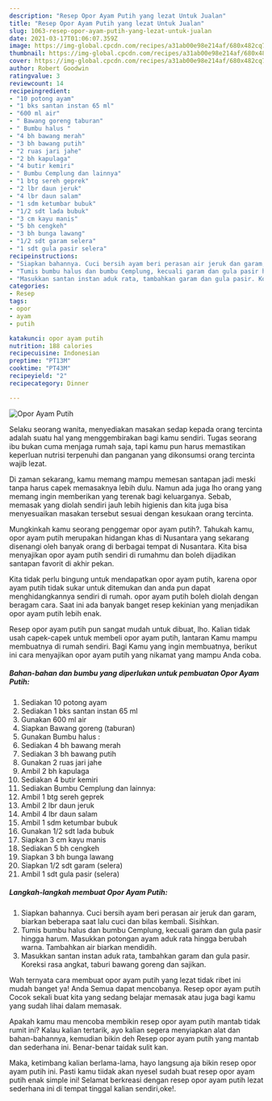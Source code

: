 ```yaml
---
description: "Resep Opor Ayam Putih yang lezat Untuk Jualan"
title: "Resep Opor Ayam Putih yang lezat Untuk Jualan"
slug: 1063-resep-opor-ayam-putih-yang-lezat-untuk-jualan
date: 2021-03-17T01:06:07.359Z
image: https://img-global.cpcdn.com/recipes/a31ab00e98e214af/680x482cq70/opor-ayam-putih-foto-resep-utama.jpg
thumbnail: https://img-global.cpcdn.com/recipes/a31ab00e98e214af/680x482cq70/opor-ayam-putih-foto-resep-utama.jpg
cover: https://img-global.cpcdn.com/recipes/a31ab00e98e214af/680x482cq70/opor-ayam-putih-foto-resep-utama.jpg
author: Robert Goodwin
ratingvalue: 3
reviewcount: 14
recipeingredient:
- "10 potong ayam"
- "1 bks santan instan 65 ml"
- "600 ml air"
- " Bawang goreng taburan"
- " Bumbu halus "
- "4 bh bawang merah"
- "3 bh bawang putih"
- "2 ruas jari jahe"
- "2 bh kapulaga"
- "4 butir kemiri"
- " Bumbu Cemplung dan lainnya"
- "1 btg sereh geprek"
- "2 lbr daun jeruk"
- "4 lbr daun salam"
- "1 sdm ketumbar bubuk"
- "1/2 sdt lada bubuk"
- "3 cm kayu manis"
- "5 bh cengkeh"
- "3 bh bunga lawang"
- "1/2 sdt garam selera"
- "1 sdt gula pasir selera"
recipeinstructions:
- "Siapkan bahannya. Cuci bersih ayam beri perasan air jeruk dan garam, biarkan beberapa saat lalu cuci dan bilas kembali. Sisihkan."
- "Tumis bumbu halus dan bumbu Cemplung, kecuali garam dan gula pasir hingga harum. Masukkan potongan ayam aduk rata hingga berubah warna. Tambahkan air biarkan mendidih."
- "Masukkan santan instan aduk rata, tambahkan garam dan gula pasir. Koreksi rasa angkat, taburi bawang goreng dan sajikan."
categories:
- Resep
tags:
- opor
- ayam
- putih

katakunci: opor ayam putih 
nutrition: 188 calories
recipecuisine: Indonesian
preptime: "PT13M"
cooktime: "PT43M"
recipeyield: "2"
recipecategory: Dinner

---
```



![Opor Ayam Putih](https://img-global.cpcdn.com/recipes/a31ab00e98e214af/680x482cq70/opor-ayam-putih-foto-resep-utama.jpg)

Selaku seorang wanita, menyediakan masakan sedap kepada orang tercinta adalah suatu hal yang menggembirakan bagi kamu sendiri. Tugas seorang ibu bukan cuma menjaga rumah saja, tapi kamu pun harus memastikan keperluan nutrisi terpenuhi dan panganan yang dikonsumsi orang tercinta wajib lezat.

Di zaman  sekarang, kamu memang mampu memesan santapan jadi meski tanpa harus capek memasaknya lebih dulu. Namun ada juga lho orang yang memang ingin memberikan yang terenak bagi keluarganya. Sebab, memasak yang diolah sendiri jauh lebih higienis dan kita juga bisa menyesuaikan masakan tersebut sesuai dengan kesukaan orang tercinta. 



Mungkinkah kamu seorang penggemar opor ayam putih?. Tahukah kamu, opor ayam putih merupakan hidangan khas di Nusantara yang sekarang disenangi oleh banyak orang di berbagai tempat di Nusantara. Kita bisa menyajikan opor ayam putih sendiri di rumahmu dan boleh dijadikan santapan favorit di akhir pekan.

Kita tidak perlu bingung untuk mendapatkan opor ayam putih, karena opor ayam putih tidak sukar untuk ditemukan dan anda pun dapat menghidangkannya sendiri di rumah. opor ayam putih boleh diolah dengan beragam cara. Saat ini ada banyak banget resep kekinian yang menjadikan opor ayam putih lebih enak.

Resep opor ayam putih pun sangat mudah untuk dibuat, lho. Kalian tidak usah capek-capek untuk membeli opor ayam putih, lantaran Kamu mampu membuatnya di rumah sendiri. Bagi Kamu yang ingin membuatnya, berikut ini cara menyajikan opor ayam putih yang nikamat yang mampu Anda coba.

<!--inarticleads1-->

##### Bahan-bahan dan bumbu yang diperlukan untuk pembuatan Opor Ayam Putih:

1. Sediakan 10 potong ayam
1. Sediakan 1 bks santan instan 65 ml
1. Gunakan 600 ml air
1. Siapkan  Bawang goreng (taburan)
1. Gunakan  Bumbu halus :
1. Sediakan 4 bh bawang merah
1. Sediakan 3 bh bawang putih
1. Gunakan 2 ruas jari jahe
1. Ambil 2 bh kapulaga
1. Sediakan 4 butir kemiri
1. Sediakan  Bumbu Cemplung dan lainnya:
1. Ambil 1 btg sereh geprek
1. Ambil 2 lbr daun jeruk
1. Ambil 4 lbr daun salam
1. Ambil 1 sdm ketumbar bubuk
1. Gunakan 1/2 sdt lada bubuk
1. Siapkan 3 cm kayu manis
1. Sediakan 5 bh cengkeh
1. Siapkan 3 bh bunga lawang
1. Siapkan 1/2 sdt garam (selera)
1. Ambil 1 sdt gula pasir (selera)




<!--inarticleads2-->

##### Langkah-langkah membuat Opor Ayam Putih:

1. Siapkan bahannya. Cuci bersih ayam beri perasan air jeruk dan garam, biarkan beberapa saat lalu cuci dan bilas kembali. Sisihkan.
1. Tumis bumbu halus dan bumbu Cemplung, kecuali garam dan gula pasir hingga harum. Masukkan potongan ayam aduk rata hingga berubah warna. Tambahkan air biarkan mendidih.
1. Masukkan santan instan aduk rata, tambahkan garam dan gula pasir. Koreksi rasa angkat, taburi bawang goreng dan sajikan.




Wah ternyata cara membuat opor ayam putih yang lezat tidak ribet ini mudah banget ya! Anda Semua dapat mencobanya. Resep opor ayam putih Cocok sekali buat kita yang sedang belajar memasak atau juga bagi kamu yang sudah lihai dalam memasak.

Apakah kamu mau mencoba membikin resep opor ayam putih mantab tidak rumit ini? Kalau kalian tertarik, ayo kalian segera menyiapkan alat dan bahan-bahannya, kemudian bikin deh Resep opor ayam putih yang mantab dan sederhana ini. Benar-benar taidak sulit kan. 

Maka, ketimbang kalian berlama-lama, hayo langsung aja bikin resep opor ayam putih ini. Pasti kamu tiidak akan nyesel sudah buat resep opor ayam putih enak simple ini! Selamat berkreasi dengan resep opor ayam putih lezat sederhana ini di tempat tinggal kalian sendiri,oke!.

